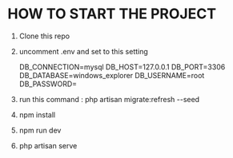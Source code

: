 # HOW TO START THE PROJECT

1. Clone this repo
2. uncomment .env and set to this setting

    DB_CONNECTION=mysql
    DB_HOST=127.0.0.1
    DB_PORT=3306
    DB_DATABASE=windows_explorer
    DB_USERNAME=root
    DB_PASSWORD=
   
3. run this command : php artisan migrate:refresh --seed
4. npm install
5. npm run dev
6. php artisan serve


